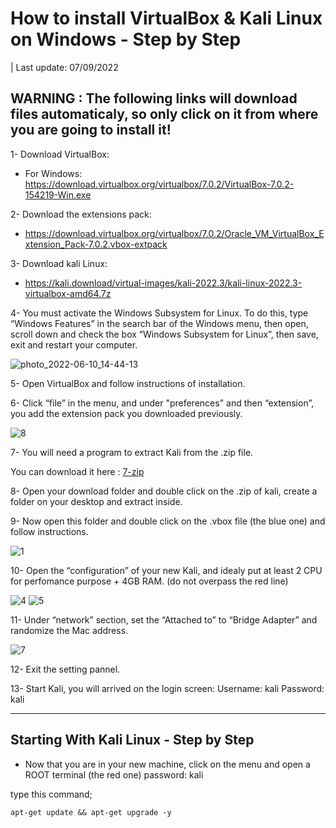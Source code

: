 # How to install VirtualBox & Kali Linux on Windows - Step by Step

| Last update: 07/09/2022

## WARNING : The following links will download files automaticaly, so only click on it from where you are going to install it!

1- Download VirtualBox:

- For Windows: https://download.virtualbox.org/virtualbox/7.0.2/VirtualBox-7.0.2-154219-Win.exe

2- Download the extensions pack:

- https://download.virtualbox.org/virtualbox/7.0.2/Oracle_VM_VirtualBox_Extension_Pack-7.0.2.vbox-extpack

3- Download kali Linux:

- https://kali.download/virtual-images/kali-2022.3/kali-linux-2022.3-virtualbox-amd64.7z

4- You must activate the Windows Subsystem for Linux. To do this, type “Windows Features” in the search bar of the Windows menu, then open, scroll down and check the box “Windows Subsystem for Linux”, then save, exit and restart your computer.

![photo_2022-06-10_14-44-13](https://user-images.githubusercontent.com/64184513/175776446-b373d0e5-4672-471f-a78a-93e0f2891313.jpg)

5- Open VirtualBox and follow instructions of installation.

6- Click “file” in the menu, and under "preferences" and then “extension”, you add the extension pack you downloaded previously.

![8](https://user-images.githubusercontent.com/64184513/175776890-4f44fdbd-97ec-4bf9-bcf1-8db3aafa4459.jpg)

7- You will need a program to extract Kali from the .zip file.

You can download it here : [7-zip](https://www.7-zip.org/download.html)

8- Open your download folder and double click on the .zip of kali, create a folder on your desktop and extract inside.

9- Now open this folder and double click on the .vbox file (the blue one) and follow instructions.

![1](https://user-images.githubusercontent.com/64184513/196248353-103d6d04-bc9a-4e6d-96df-6a1fe4fb753c.png)

10- Open the “configuration” of your new Kali, and idealy put at least 2 CPU for perfomance purpose + 4GB RAM. (do not overpass the red line)

![4](https://user-images.githubusercontent.com/64184513/175776404-1eb16270-54d3-4d42-9741-2d2bbb0ce29b.jpg)
![5](https://user-images.githubusercontent.com/64184513/175776405-1227974e-c82f-4272-9b58-8163c14687e0.jpg)

11- Under “network” section, set the “Attached to” to “Bridge Adapter” and randomize the Mac address.

![7](https://user-images.githubusercontent.com/64184513/175776409-de0300c0-4908-4e94-ac28-6ac0e980f2b0.jpg)

12- Exit the setting pannel.

13- Start Kali, you will arrived on the login screen:
Username: kali
Password: kali

---

## Starting With Kali Linux - Step by Step

- Now that you are in your new machine, click on the menu and open a ROOT terminal (the red one)
  password: kali

type this command;

    apt-get update && apt-get upgrade -y
